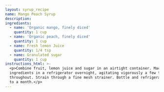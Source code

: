```yaml
---
layout: syrup_recipe
name: Mango Peach Syrup
description:
ingredients:
  - name: 'Organic mango, finely diced'
    quantity: 1 cup
  - name: 'Organic peach, finely diced'
    quantity: 1 cup
  - name: Fresh lemon Juice
    quantity: 1/4 tsp
  - name: Granulated sugar
    quantity: 1 cup
instructions_html: >-
  <p>Combine fruit, lemon juice and sugar in an airtight container. Macerate
  ingredients in a refrigerator overnight, agitating vigorously a few times
  throughout. Strain through a fine mesh strainer. Bottle and refrigerate for up
  to a month.</p>
---
```



